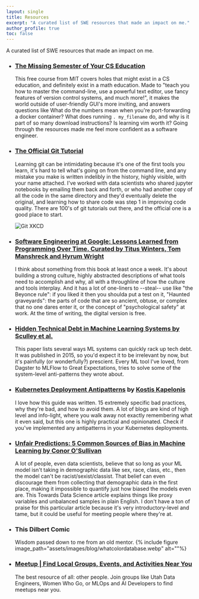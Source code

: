 ```yaml
---
layout: single
title: Resources
excerpt: "A curated list of SWE resources that made an impact on me."
author_profile: true
toc: false
---
```

A curated list of SWE resources that made an impact on me.

- ### [The Missing Semester of Your CS Education](https://missing.csail.mit.edu/)
  This free course from MIT covers holes that might exist in a CS education, and definitely exist in a math education. Made to "teach you how to master the command-line, use a powerful text editor, use fancy features of version control systems, and much more!", it makes the world outside of user-friendly GUI's more inviting, and answers questions like What do the numbers mean when you're port-forwarding a docker container? What does running `. my_filename` do, and why is it part of so many download instructions? Is learning vim worth it? Going through the resources made me feel more confident as a software engineer.

- ### [The Official Git Tutorial](https://git-scm.com/docs/gittutorial) 
  Learning git can be intimidating because it's one of the first tools you learn, it's hard to tell what's going on from the command line, and any mistake you make is written indelibly in the history, highly visible, with your name attached. I've worked with data scientists who shared jupyter notebooks by emailing them back and forth, or who had another copy of all the code in the same directory and they'd eventually delete the original, and learning how to share code was step 1 in improving code quality. There are 100's of git tutorials out there, and the official one is a good place to start.

  ![Git XKCD](https://imgs.xkcd.com/comics/git.png)

- ### [Software Engineering at Google: Lessons Learned from Programming Over Time. Curated by Titus Winters, Tom Manshreck and Hyrum Wright ](https://abseil.io/resources/swe-book)
  I think about something from this book at least once a week. It's about building a strong culture, highly abstracted descriptions of what tools need to accomplish and why, all with a throughline of how the culture and tools interplay. And it has a lot of one-liners to --steal-- use like "the Beyonce rule": if you liked it then you shoulda put a test on it, "Haunted graveyards": the parts of code that are so ancient, obtuse, or complex that no one dares enter it, or the concept of "psychological safety" at work. At the time of writing, the digital version is free.

- ### [Hidden Technical Debt in Machine Learning Systems by Sculley et al.](https://proceedings.neurips.cc/paper_files/paper/2015/file/86df7dcfd896fcaf2674f757a2463eba-Paper.pdf)
  This paper lists several ways ML systems can quickly rack up tech debt. It was published in 2015, so you'd expect it to be irrelevant by now, but it's painfully (or wonderfully?) prescient. Every ML tool I've loved, from Dagster to MLFlow to Great Expectations, tries to solve some of the system-level anti-patterns they wrote about.

- ### [Kubernetes Deployment Antipatterns](https://codefresh.io/blog/kubernetes-antipatterns-1/) by [Kostis Kapelonis](https://codefresh.io/author/kostiscodefresh-io/)
  I love how this guide was written. 15 extremely specific bad practices, why they're bad, and how to avoid them. A lot of blogs are kind of high level and info-light, where you walk away not exactly remembering what it even said, but this one is highly practical and opinionated. Check if you've implemented any antipatterns in your Kubernetes deployments.

- ### [Unfair Predictions: 5 Common Sources of Bias in Machine Learning by Conor O'Sullivan](https://towardsdatascience.com/algorithm-fairness-sources-of-bias-7082e5b78a2c)  
  A lot of people, even data scientists, believe that so long as your ML model isn't taking in demographic data like sex, race, class, etc., then the model can't be racist/sexist/classist. That belief can even discourage them from collecting that demographic data in the first place, making it impossible to quantify just how biased the models even are. This Towards Data Science article explains things like proxy variables and unbalanced samples in plain English. I don't have a ton of praise for this particular article because it's very introductory-level and tame, but it could be useful for meeting people where they're at. 

- ### This Dilbert Comic
  Wisdom passed down to me from an old mentor.
  {% include figure image_path="assets/images/blog/whatcolordatabase.webp" alt=""%}

- ### [Meetup | Find Local Groups, Events, and Activities Near You](https://www.meetup.com)
  The best resource of all: other people. Join groups like Utah Data Engineers, Women Who Go, or MLOps and AI Developers to find meetups near you.
